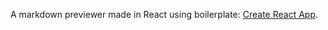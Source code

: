 A markdown previewer made in React using boilerplate: [Create React App](https://github.com/facebookincubator/create-react-app).
